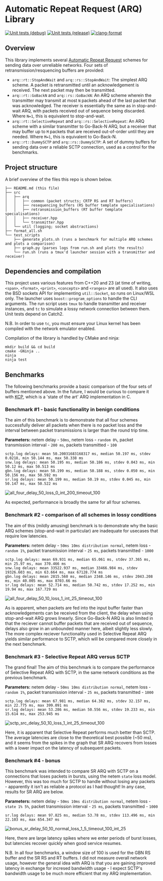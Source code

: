 # Automatic Repeat Request (ARQ) Library
[![Unit tests (debug)](https://github.com/wjgra/arq-benchmark/actions/workflows/cmake-build-debug.yml/badge.svg)](https://github.com/wjgra/arq-benchmark/actions/workflows/cmake-build-debug.yml)
[![Unit tests (release)](https://github.com/wjgra/arq-benchmark/actions/workflows/cmake-build-release.yml/badge.svg)](https://github.com/wjgra/arq-benchmark/actions/workflows/cmake-build-release.yml)
[![clang-format](https://github.com/wjgra/arq-benchmark/actions/workflows/clang-format.yml/badge.svg)](https://github.com/wjgra/arq-benchmark/actions/workflows/clang-format.yml)
## Overview
This library implements several [Automatic Repeat Request](https://en.wikipedia.org/wiki/Automatic_repeat_request) schemes for sending data over unreliable networks. Four sets of retransmission/resquencing buffers are provided:
- `arq::rt::StopAndWait` and `arq::rs::StopAndWait`: The simplest ARQ scheme. A packet is retransmitted until an acknowledgement is received. The next packet may then be transmitted.
- `arq::rt::GoBackN` and `arq::rs::GoBackN`: An ARQ scheme wherein the transmitter may transmit at most `N` packets ahead of the last packet that was acknowledged. The receiver is essentially the same as in stop-and-wait ARQ, with packets received out of sequence being discarded. Where `N=1`, this is equivalent to stop-and-wait.
- `arq::rt::SelectiveRepeat` and `arq::rs::SelectiveRepeat`: An ARQ scheme with a similar transmitter to Go-Back-N ARQ, but a receiver that may buffer up to `M` packets that are received out-of-order until they are needed. Where `M=1`, this is equivalent to Go-Back-N.
- `arq::rt::DummySCTP` and `arq::rs::DummySCTP`: A set of dummy buffers for sending data over a reliable SCTP connection, used as a control for the benchmarks.
## Project structure
A brief overview of the files this repo is shown below.
```
├── README.md (this file)
├── src
│   ├── arq
│   │   ├── common (packet structs; CRTP RS and RT buffers)
│   │   ├── resequencing_buffers (RS buffer template specialisations)
│   │   ├── retransmission_buffers (RT buffer template specialisations)
│   │   ├── receiver.hpp
│   │   └── transmitter.hpp
│   └── util (logging; socket abstractions)
├── format_all.sh
└── test_scripts
    ├── generate_plots.sh (runs a benchmark for multiple ARQ schemes and plots a comparison)
    ├── graph.py (parses logs from run.sh and plots the results)
    └── run.sh (runs a tmux'd launcher session with a transmitter and receiver)
```
## Dependencies and compilation
This project uses various features from C++20 and 23 (at time of writing, `<span>`, `<format>`, `<print>`, `<concepts>` and `<ranges>` are all used). It also uses the BSD sockets API for implementing `util::Socket`, so runs on Linux/WSL only. The launcher uses `boost::program_options` to handle the CLI arguments. The run script uses `tmux` to handle transmitter and receiver instances, and `tc` to simulate a lossy network connection between them. Unit tests depend on Catch2.

N.B. In order to use `tc`, you must ensure your Linux kernel has been compiled with the network emulator enabled.

Compilation of the library is handled by CMake and ninja:
```
mkdir build && cd build
cmake -GNinja ..
ninja
ninja test
```
## Benchmarks
The following benchmarks provide a basic comparison of the four sets of buffers mentioned above. In the future, I would be curious to compare it with [KCP](https://github.com/skywind3000/kcp/tree/master), which is a 'state of the art' ARQ implementation in C.

### Benchmark #1 - basic functionality in benign conditions
The aim of this benchmark is to demonstrate that all four schemes successfully deliver all packets when there is no packet loss and the interval between packet transmissions is larger than the round trip time.

**Parameters:** netem delay - `50ms`, netem loss - `random 0%`, packet transmission interval - `200 ms`, packets transmitted - `100`
```
sctp.log delays: mean 50.20031683168317 ms, median 50.197 ms, stdev 0.0218, min 50.144 ms, max 50.338 ms
snw.log delays: mean 50.195 ms, median 50.186 ms, stdev 0.043 ms, min 50.12 ms, max 50.513 ms
gbn.log delays: mean 50.199 ms, median 50.188 ms, stdev 0.050 ms, min 50.156 ms, max 50.592 ms
sr.log delays: mean 50.199 ms, median 50.19 ms, stdev 0.045 ms, min 50.147 ms, max 50.522 ms
```
![all_four_delay_50_loss_0_int_200_timeout_100](https://github.com/user-attachments/assets/bea6e508-5096-443a-a90e-23e62e31257b)

As expected, performance is broadly the same for all four schemes.
### Benchmark #2 - comparison of all schemes in lossy conditions
The aim of this (mildly amusing) benchmark is to demonstrate why the basic ARQ schemes (stop-and-wait in particular) are inadequate for usecases that require low latencies.

**Parameters:** netem delay - `50ms 10ms distribution normal`, netem loss - `random 1%`, packet transmission interval - `25 ms`, packets transmitted - `1000`
```
sctp.log delays: mean 69.931 ms, median 65.061 ms, stdev 37.365 ms, min 25.97 ms, max 370.466 ms
snw.log delays: mean 33522.937 ms, median 33466.984 ms, stdev 19326.603 ms, min 63.664 ms, max 67128.774 ms
gbn.log delays: mean 2815.560 ms, median 2348.146 ms, stdev 2043.208 ms, min 40.005 ms, max 8703.66 ms
sr.log delays: mean 52.714 ms, median 50.742 ms, stdev 17.252 ms, min 19.94 ms, max 167.729 ms
```
![all_four_delay_50_10_loss_1_int_25_timeout_100](https://github.com/user-attachments/assets/42ab8494-ab98-4fb4-969f-1d2b3673f3e8)

As is apparent, when packets are fed into the input buffer faster than acknowledgements can be received from the client, the delay when using stop-and-wait ARQ grows linearly. Since Go-Back-N ARQ is also limited in that the reciever cannot buffer packets that are received out of sequence, delays also grow in an unbounded manner here, albeit slightly less slowly. The more complex reciever functionality used in Selective Repeat ARQ yields similar performance to SCTP, which will be compared more closely in the next benchmark.
### Benchmark #3 - Selective Repeat ARQ versus SCTP 
The grand final! The aim of this benchmark is to compare the performance of Selective Repeat ARQ with SCTP, in the same network conditions as the previous benchmark.

**Parameters:** netem delay - `50ms 10ms distribution normal`, netem loss - `random 1%`, packet transmission interval - `25 ms`, packets transmitted - `1000`
```
sctp.log delays: mean 67.981 ms, median 64.382 ms, stdev 32.157 ms, min 22.775 ms, max 399.091 ms
sr.log delays: mean 53.286 ms, median 50.556 ms, stdev 19.233 ms, min 15.614 ms, max 253.945 ms
```
![sctp_src_delay_50_10_loss_1_int_25_timeout_100](https://github.com/user-attachments/assets/63554589-322d-4c28-9aa7-78c21d24ba91)

Here, it is apparent that Selective Repeat performs much better than SCTP. The average latencies are close to the theoretical best possible (~50 ms), and it seems from the spikes in the graph that SR ARQ recovers from losses with a lower impact on the latency of subsequent packets.

### Benchmark #4 - bonus
This benchmark was intended to compare SR ARQ with SCTP on a connections that loses packets in bursts, using the netem `state` loss model. However, this was too much for SCTP to handle without losing any packets - apparently it isn't as reliable a protocol as I had thought! In any case, results for SR ARQ are below.

**Parameters:** netem delay - `50ms 10ms distribution normal`, netem loss - `state 1% 5%`, packet transmission interval - `25 ms`, packets transmitted - `1000`
```
sr.log delays: mean 97.825 ms, median 53.78 ms, stdev 113.496 ms, min 22.103 ms, max 654.347 ms
```
![bonus_sr_delay_50_10_normal_loss_1_5_timeout_100_int_25](https://github.com/user-attachments/assets/7c524e98-223a-4643-adcb-3ce59ff80eb0)

Here, there are large latency spikes where we enter periods of burst losses, but latencies recover quickly when good service resumes.

N.B. In all four benchmarks, a window size of 100 is used for the GBN RS buffer and the SR RS and RT buffers. I did not measure overall network usage, however the general idea with ARQ is that you are gaining improved latency in exchange for incresed bandwidth usage - I expect SCTP's bandwidth usage to be much more efficient that my ARQ implementation.

